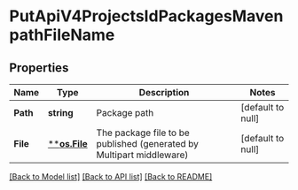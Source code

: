 # PutApiV4ProjectsIdPackagesMavenpathFileName

## Properties
Name | Type | Description | Notes
------------ | ------------- | ------------- | -------------
**Path** | **string** | Package path | [default to null]
**File** | [****os.File**](*os.File.md) | The package file to be published (generated by Multipart middleware) | [default to null]

[[Back to Model list]](../README.md#documentation-for-models) [[Back to API list]](../README.md#documentation-for-api-endpoints) [[Back to README]](../README.md)


